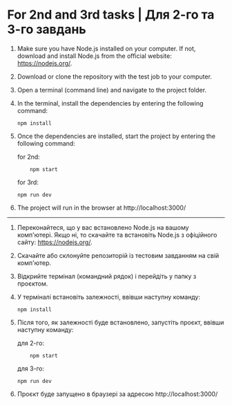 # For 2nd and 3rd tasks | Для 2-го та 3-го завдань

1.  Make sure you have Node.js installed on your computer. If not, download and install Node.js from the official website: https://nodejs.org/.

2.  Download or clone the repository with the test job to your computer.

3.  Open a terminal (command line) and navigate to the project folder.

4.  In the terminal, install the dependencies by entering the following command:

        npm install

5.  Once the dependencies are installed, start the project by entering the following command:

    for 2nd:

            npm start

    for 3rd:

        npm run dev

6.  The project will run in the browser at http://localhost:3000/

---

1.  Переконайтеся, що у вас встановлено Node.js на вашому комп'ютері. Якщо ні, то скачайте та встановіть Node.js з офіційного сайту: https://nodejs.org/.

2.  Скачайте або склонуйте репозиторій із тестовим завданням на свій комп'ютер.

3.  Відкрийте термінал (командний рядок) і перейдіть у папку з проєктом.

4.  У терміналі встановіть залежності, ввівши наступну команду:

        npm install

5.  Після того, як залежності буде встановлено, запустіть проєкт, ввівши наступну команду:

    для 2-го:

            npm start

    для 3-го:

        npm run dev

6.  Проєкт буде запущено в браузері за адресою http://localhost:3000/
